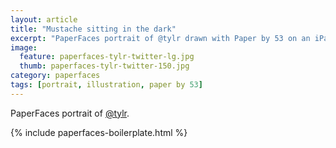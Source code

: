 ```yaml
---
layout: article
title: "Mustache sitting in the dark"
excerpt: "PaperFaces portrait of @tylr drawn with Paper by 53 on an iPad."
image: 
  feature: paperfaces-tylr-twitter-lg.jpg
  thumb: paperfaces-tylr-twitter-150.jpg
category: paperfaces
tags: [portrait, illustration, paper by 53]
---
```


PaperFaces portrait of [@tylr](http://twitter.com/tylr).

{% include paperfaces-boilerplate.html %}